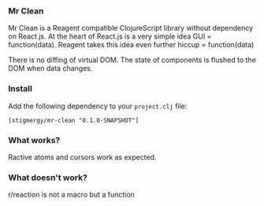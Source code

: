 ### Mr Clean

Mr Clean is a Reagent compatible ClojureScript library without dependency on React.js. At the heart of React.js
is a very simple idea GUI = function(data). Reagent takes this idea even further hiccup = function(data)

There is no diffing of virtual DOM. The state of components is flushed to the DOM when data changes.

### Install

Add the following dependency to your `project.clj` file:

    [stigmergy/mr-clean "0.1.0-SNAPSHOT"]

### What works?

Ractive atoms and cursors work as expected. 

### What doesn't work?

r/reaction is not a macro but a function
